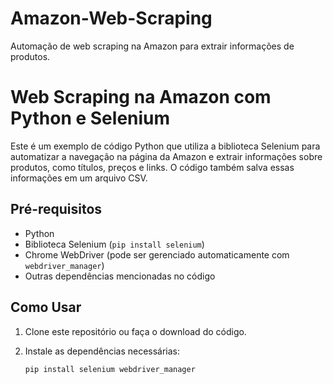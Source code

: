# Amazon-Web-Scraping
Automação de web scraping na Amazon para extrair informações de produtos.

# Web Scraping na Amazon com Python e Selenium

Este é um exemplo de código Python que utiliza a biblioteca Selenium para automatizar a navegação na página da Amazon e extrair informações sobre produtos, como títulos, preços e links. O código também salva essas informações em um arquivo CSV.

## Pré-requisitos

- Python
- Biblioteca Selenium (`pip install selenium`)
- Chrome WebDriver (pode ser gerenciado automaticamente com `webdriver_manager`)
- Outras dependências mencionadas no código

## Como Usar

1. Clone este repositório ou faça o download do código.

2. Instale as dependências necessárias:

   ```bash
   pip install selenium webdriver_manager
